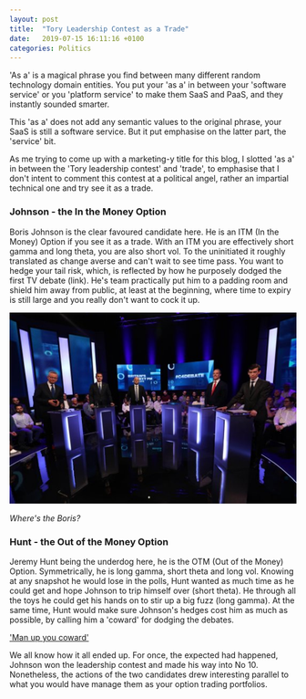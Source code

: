 ```yaml
---
layout: post
title:  "Tory Leadership Contest as a Trade"
date:   2019-07-15 16:11:16 +0100
categories: Politics
---
```

'As a' is a magical phrase you find between many different random technology domain entities. You put your 'as a' in between
your 'software service' or you 'platform service' to make them SaaS and PaaS, and they instantly sounded smarter.

This 'as a' does not add any semantic values to the original phrase, your SaaS is still a software service. But it put emphasise
on the latter part, the 'service' bit. 

As me trying to come up with a marketing-y title for this blog, I slotted 'as a' in between the 'Tory leadership contest' and
'trade', to emphasise that I don't intent to comment this contest at a political angel, rather an impartial technical one and 
try see it as a trade.

### Johnson - the In the Money Option
Boris Johnson is the clear favoured candidate here. He is an ITM (In the Money) Option if you see it as a trade. With an ITM you are
effectively short gamma and long theta, you are also short vol. To the uninitiated it roughly translated as change averse and
can't wait to see time pass. You want to hedge your tail risk, which, is reflected by how he purposely dodged the first TV debate (link).
He's team practically put him to a padding room and shield him away from public, at least at the beginning, where time to expiry is still
large and you really don't want to cock it up.

![Where's the Boris?](/assets/where-is-boris.jpg)

*Where's the Boris?*

### Hunt - the Out of the Money Option
Jeremy Hunt being the underdog here, he is the OTM (Out of the Money) Option. Symmetrically, he is long gamma, short theta and long vol.
Knowing at any snapshot he would lose in the polls, Hunt wanted as much time as he could get and hope Johnson to trip himself over (short theta).
He through all the toys he could get his hands on to stir up a big fuzz (long gamma). At the same time, Hunt would make sure Johnson's hedges 
cost him as much as possible, by calling him a 'coward' for dodging the debates. 

['Man up you coward'](https://www.reuters.com/article/uk-britain-eu-leader/johnson-is-a-coward-for-avoiding-debates-on-brexit-hunt-idUSKCN1TP0IA)

We all know how it all ended up. For once, the expected had happened, Johnson won the leadership contest and made his way into No 10.
Nonetheless, the actions of the two candidates drew interesting parallel to what you would have manage them as your option trading portfolios.
